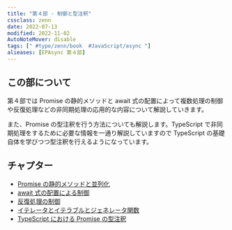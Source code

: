 ```yaml
---
title: "第４部 - 制御と型注釈"
cssclass: zenn
date: 2022-07-13
modified: 2022-11-02
AutoNoteMover: disable
tags: [" #type/zenn/book  #JavaScript/async "]
alieases: [EPAsync 第４部]
---
```


## この部について

第４部では Promise の静的メソッドと await 式の配置によって複数処理の制御や反復処理などの非同期処理の応用的な内容について解説していきます。

また、Promise の型注釈を行う方法についても解説します。TypeScript で非同期処理をするために必要な情報を一通り解説していますので TypeScript の基礎自体を学びつつ型注釈を行えるようになっています。

## チャプター

- [Promise の静的メソッドと並列化](17-epasync-static-method)
- [await 式の配置による制御](18-epasync-await-position)
- [反復処理の制御](19-epasync-async-loop)
- [イテレータとイテラブルとジェネレータ関数](k-epasync-iterator-generator)
- [TypeScript における Promise の型注釈](j-epasync-ts-promise-type-annotation)
